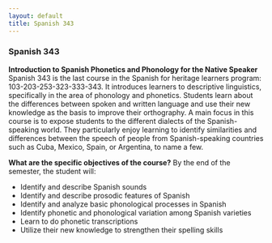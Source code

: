 ```yaml
---
layout: default
title: Spanish 343
---
```


### Spanish 343

<strong>Introduction to Spanish Phonetics and Phonology for the Native Speaker</strong>
Spanish 343 is the last course in the Spanish for heritage learners program: 103-203-253-323-333-343. It introduces learners to descriptive linguistics, specifically in the area of phonology and phonetics. Students learn about the differences between spoken and written language and use their new knowledge as the basis to improve their orthography. A main focus in this course is to expose students to the different dialects of the Spanish-speaking world. They particularly enjoy learning to identify similarities and differences between the speech of people from Spanish-speaking countries such as Cuba, Mexico, Spain, or Argentina, to name a few.

<strong>What are the specific objectives of the course?</strong>
By the end of the semester, the student will:

- Identify and describe Spanish sounds
- Identify and describe prosodic features of Spanish
- Identify and analyze basic phonological processes in Spanish
- Identify phonetic and phonological variation among Spanish varieties
- Learn to do phonetic transcriptions
- Utilize their new knowledge to strengthen their spelling skills
